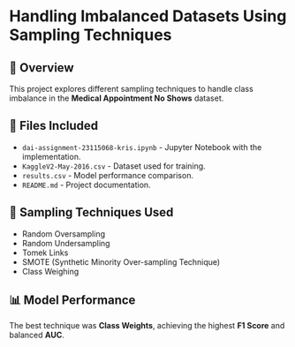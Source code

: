 # Handling Imbalanced Datasets Using Sampling Techniques

## 📌 Overview
This project explores different sampling techniques to handle class imbalance in the **Medical Appointment No Shows** dataset.

## 📂 Files Included
- `dai-assignment-23115068-kris.ipynb` - Jupyter Notebook with the implementation.
- `KaggleV2-May-2016.csv` - Dataset used for training.
- `results.csv` - Model performance comparison.
- `README.md` - Project documentation.

## 🚀 Sampling Techniques Used
- Random Oversampling
- Random Undersampling
- Tomek Links
- SMOTE (Synthetic Minority Over-sampling Technique)
- Class Weighing

## 📊 Model Performance
The best technique was **Class Weights**, achieving the highest **F1 Score** and balanced **AUC**.
